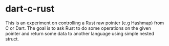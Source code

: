 # dart-c-rust
This is an experiment on controlling a Rust raw pointer (e.g Hashmap) from C or Dart. The goal is to ask Rust to do some operations on the given pointer and return some data to another language using simple nested struct.
